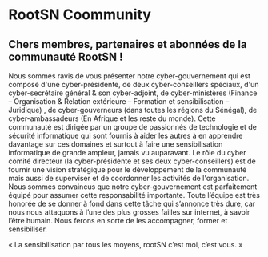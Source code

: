 # RootSN Coommunity
## Chers membres, partenaires et abonnées de la communauté RootSN !
Nous sommes ravis de vous présenter notre cyber-gouvernement qui est composé d'une cyber-présidente, de deux cyber-conseillers spéciaux, d'un cyber-secrétaire général & son cyber-adjoint, de cyber-ministères (Finance – Organisation & Relation extérieure – Formation et sensibilisation – Juridique) , de cyber-gouverneurs (dans toutes les régions du Sénégal), de cyber-ambassadeurs (En Afrique et les reste du monde).
Cette communauté est dirigée par un groupe de passionnés de technologie et de sécurité informatique qui sont fournis à aider les autres à en apprendre davantage sur ces domaines et surtout à faire une sensibilisation informatique de grande ampleur, jamais vu auparavant.
Le rôle du cyber comité directeur (la cyber-présidente et ses deux cyber-conseillers) est de fournir une vision stratégique pour le développement de la communauté mais aussi de superviser et de coordonner les activités de l'organisation.
Nous sommes convaincus que notre cyber-gouvernement est parfaitement équipé pour assumer cette responsabilité importante. 
Toute l’équipe est très honorée de se donner à fond dans cette tâche qui s’annonce très dure, car nous nous attaquons à l’une des plus grosses failles sur internet, à savoir l’être humain.
Nous ferons en sorte de les accompagner, former et sensibiliser.

« La sensibilisation par tous les moyens, rootSN c’est moi, c’est vous. »